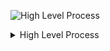![High Level Process](svg/high-level-process.svg)
<details>
  <summary>High Level Process</summary>

```mermaid
---
title: Pre-Draft to Draft
---

flowchart TD
    A(Milestone\nJDF/ToIP stage:\nPre-Draft)
    B[Problem Definition\nRequirements\nDesign Principles\nProposals\nConsolidation]
    C{WG\nConsensus/Vote:\nReady for Draft?}
    D(Milestone\nJDF/ToIP stage:\nDraft)
    
    A --> B
    B -->  C
    C --> |No - iterate| B
    C --> |Yes| D

    style A fill:#BECF56,stroke:#333,color:#000,stroke-width:4px
    style B fill:#A1D9F1,stroke:#333,color:#000,stroke-width:4px
    style C fill:#5099E9,stroke:#333,color:#000,stroke-width:4px
    style D fill:#BECF56,stroke:#333,color:#000,stroke-width:4px
```
</details>